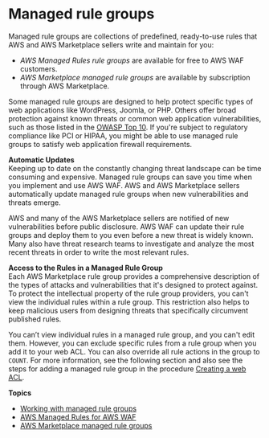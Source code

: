 # Managed rule groups<a name="waf-managed-rule-groups"></a>

Managed rule groups are collections of predefined, ready\-to\-use rules that AWS and AWS Marketplace sellers write and maintain for you:
+ *AWS Managed Rules rule groups* are available for free to AWS WAF customers\. 
+ *AWS Marketplace managed rule groups* are available by subscription through AWS Marketplace\.

Some managed rule groups are designed to help protect specific types of web applications like WordPress, Joomla, or PHP\. Others offer broad protection against known threats or common web application vulnerabilities, such as those listed in the [OWASP Top 10](https://www.owasp.org/index.php/Category:OWASP_Top_Ten_Project)\. If you're subject to regulatory compliance like PCI or HIPAA, you might be able to use managed rule groups to satisfy web application firewall requirements\.

**Automatic Updates**  
Keeping up to date on the constantly changing threat landscape can be time consuming and expensive\. Managed rule groups can save you time when you implement and use AWS WAF\. AWS and AWS Marketplace sellers automatically update managed rule groups when new vulnerabilities and threats emerge\.

AWS and many of the AWS Marketplace sellers are notified of new vulnerabilities before public disclosure\. AWS WAF can update their rule groups and deploy them to you even before a new threat is widely known\. Many also have threat research teams to investigate and analyze the most recent threats in order to write the most relevant rules\.

**Access to the Rules in a Managed Rule Group**  
Each AWS Marketplace rule group provides a comprehensive description of the types of attacks and vulnerabilities that it's designed to protect against\. To protect the intellectual property of the rule group providers, you can't view the individual rules within a rule group\. This restriction also helps to keep malicious users from designing threats that specifically circumvent published rules\.

You can’t view individual rules in a managed rule group, and you can't edit them\. However, you can exclude specific rules from a rule group when you add it to your web ACL\. You can also override all rule actions in the group to `COUNT`\. For more information, see the following section and also see the steps for adding a managed rule group in the procedure [Creating a web ACL](web-acl-creating.md)\. 

**Topics**
+ [Working with managed rule groups](waf-using-managed-rule-groups.md)
+ [AWS Managed Rules for AWS WAF](aws-managed-rule-groups.md)
+ [AWS Marketplace managed rule groups](marketplace-managed-rule-groups.md)